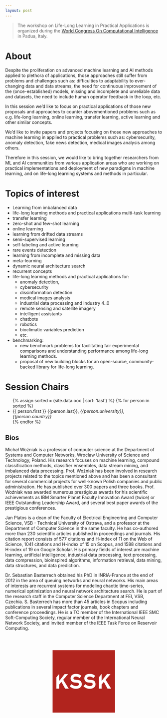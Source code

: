 ```yaml
---
layout: post
---
```


> The workshop on Life-Long Learning in Practical Applications is organized during the [World Congress On Computational Intelligence](https://wcci2022.org/) in Padua, Italy.

# About

Despite the proliferation on advanced machine learning and AI methods applied to plethora of applications, those approaches still suffer from problems and challenges such as: difficulties to adaptability to ever-changing data and data streams, the need for continuous improvement of the (once-established) models, missing and incomplete and unreliable data and datasets, the need to include human operator feedback in the loop, etc.

In this session we’d like to focus on practical applications of those new proposals and approaches to counter abovementioned problems such as e.g. life-long learning, online learning, transfer learning, active learning and other similar concepts.

We’d like to invite papers and projects focusing on those new approaches to machine learning in applied to practical problems such as: cybersecurity, anomaly detection, fake news detection, medical images analysis among others.

Therefore in this session, we would like to bring together researchers from ML and AI communities from various application areas who are working on practical implementations and deployment of new paradigms in machine learning, and on life-long learning systems and methods in particular.

<!--
# Online meeting

The joint sessions <em>“Classifier Learning from Difficult Data”</em> and <em>“Computational Methods for Emerging Problems in (dis-)Information Analysis </em>” will take place on June 4th, 2020. The CLD2 and DIS-A workshops will take place via the zoom.us platform. Joining will be possible 15 minutes before the start of the meeting, which is at 8:45 AM (GMT + 2).

Best regards and take care!

Michał Choraś and Michał Woźniak


# Meeting schedule

The meeting schedule of CLD2 and DIS-A workshops is as follows


| Time        | Event           |Paper ID|
| ------------- |:-------------|---:|
| 9:00 – 9:10 |	<strong>Invitation and opening <em>(Michał Choraś, Michał Woźniak)</em></strong> |
|9:10 – 10:00 |	<strong>Keynote talk <em>(chair:  Prof. Michał Woźniak)</em></strong>|
||<strong>Prof. Michal Choraś<br>Current challenges in ML/AI: security, explainability and fairness</strong>|
|10:20-12:00| <strong>Session 1 <em>(chair: Prof. Olgierd Unold)</em></strong>|
||Paweł Teisseyre, Jan Mielniczuk and Małgorzata Łazęcka<br> Different strategies of fitting logistic regression for positive and unlabelled data|97 |
||Dariusz Sychel, Przemysław Klęsk and Aneta Bera<br> Branch-and-Bound Search for Training Cascades of Classifiers|132|
||Mariusz Topolski<br> Application of the stochastic gradient method in the construction of the main components of PCA in the task diagnosis of multiple sclerosis in children|516|
||Wojciech Wieczorek, Olgierd Unold, Łukasz Strąk and Arkadiusz Nowakowski<br> Grammatical Inference by Answer Set Programming|128|
||Magda Friedjungová, Daniel Vašata, Maksym Balatsko and Marcel Jiřina<br> Missing Features Reconstruction Using a Wasserstein Generative Adversarial Imputation Network|192|
|12:20-14:00| <strong>Session 2 <em>(chair: Dr. Paweł Ksieniewicz)</em></strong>|
||Pawel Zyblewski and Michal Wozniak<br> Dynamic Classifier Selection for data with skewed class distribution using Imbalance Ratio and Euclidean distance|184|
||Jan Brabec, Tomas Komarek, Vojtech Franc and Lukas Machlica<br> On Model Evaluation under Non-constant Class Imbalance|237|
||Pawel Trajdos and Marek Kurzynski<br> A Correction Method of a Base Classifier Applied to Imbalanced Data Classification|347|
||Paweł Ksieniewicz<br> Standard Decision Boundary in a support-domain of fuzzy classifier prediction for the task of imbalanced data classification|359|
||Jakub Klikowski and Michal Wozniak<br> Employing One-class SVM Classifier Ensemble for Imbalanced Data Stream Classification|559|
|14:20-16:00| <strong>Session 3 <em>(chair: Prof. Tomasz Andrysiak)</em></strong>
||Paweł Ksieniewicz and Robert Burduk<br> Clustering and Weighted Scoring in Geometric Space Support Vector Machine Ensemble for Highly Imbalanced Data Classification|629|
||Michał Żak and Michał Woźniak<br> Performance Analysis of Binarization Strategies for Multi-Class Imbalanced Data Classification|661|
||Paweł Ksieniewicz, Róża Goścień, Mirosław Klinkowski and Krzysztof Walkowiak<br> Pattern recognition model to aid the optimization of Dynamic Spectrally-Spatially Flexible Optical Networks|639|
||Tomasz Andrysiak and Łukasz Saganowski<br> Maintenance and Security System for PLC Railway LED Sign Communication Infrastructure|490|
||Jakub Nowak, Taras Holotyak, Marcin Korytkowski, Rafal Scherer and Sviatsolav Voloshynovskiy<br> Behavioral Biometric User Authentication from URL Logs|522|
|16:20-18:00| <strong>Session 4 <em>(chair: Prof. Michał Choraś)</em></strong>
||Marek Pawlicki, Rafal Kozik and Witold Holubowicz<br> On the impact of network data balancing in cybersecurity applications|99|
||Sebastian Kula, Michał Choraś, Rafał Kozik, Pawel Ksieniewicz and Michał Wozniak<br> Sentiment Analysis for Fake News Detection by Means of Neural Networks|362|
||Roman Englert and Jörg Muschiol<br> Syntactic and Semantic Bias Detection and Countermeasures|25|
||Amir Ebrahimi Fard, Majid Mohammadi and Bartel van de Walle<br> Detecting Rumours in Disasters: An Imbalanced Learning Approach|90|

-->

# Topics of interest

- Learning from imbalanced data
- life-long learning methods and practical applications multi-task learning
- transfer learning
- zero-shot and few-shot learning
- online learning
- learning from drifted data streams
- semi-supervised learning
- self-labeling and active learning
- rare events detection
- learning from incomplete and missing data
- meta-learning
- dynamic neural architecture search
- recurrent concepts
- life-long learning methods and practical applications for:
  - anomaly detection,
  - cybersecurity
  - dissinformation detection
  - medical images analysis
  - industrial data processing and Industry 4..0
  - remote sensing and satellite imagery
  - intelligent assistants
  - chatbots
  - robotics
  - bioclimatic variables prediction
  - etc.
- benchmarking:
  - new benchmark problems for facilitating fair experimental comparisons and understanding performance among life-long learning methods.
  - proposal of new building blocks for an open-source, community-backed library for life-long learning.

<!--
# Key dates

| Milestone        | Date           |
| ------------- |:-------------:|
| Paper submission | 15 February 2021 |
| Notification to authors | 15 March 2021 |
| Camera-ready papers | 5 April 2021 |
| Author registration | 15 March – 5 April 2021 |
| Non-author early registration | 15 March – 23 April 2021 |
| Non-author late registration | from 24 April 2021 |
| Conference sessions | 16-18 June 2021 |
-->

<!--
# Program

*To be announced.*
-->

<!--
| Tables        | Are           | Cool  |
| ------------- |:-------------:| -----:|
| col 3 is      | right-aligned | $1600 |
| col 2 is      | centered      |   $12 |
| zebra stripes | are neat      |    $1 |
-->

<!--
## Keynote speaker

<div class="picture">
  <img src="ksieniewicz.jpg">
  <div>
    <h3>Paweł Ksieniewicz</h3>
    <h5>Chosen Challenges of Imbalanced Data Stream Classification</h5>
    <i>Paweł Ksieniewicz</i> is an assistant professor at Wroclaw University of Science and Technology, where he achieved M.Sc. degree in 2013 and Ph.D. degree in 2017. His research focuses on classification of imbalanced data streams, multidimensional data representation and image processing. Most of his papers concerns the hyperspectral imaging in context of data segmentation and visualization.
  </div>
</div>
<div class='cleaner'></div>
-->

<!--
<div class="picture">
  <img src="acano.jpg">
  <div>
  <h3>Alberto Cano</h3>
  <h5>High Performance Data Mining on GPUs, Hadoop, Spark, and beyond</h5>
  The ever-increasing dimensionality of data poses the main challenge to the scalability of data mining algorithms to run in reasonable time. Parallel and distributed architectures, particularly based on GPUs and the MapReduce model on Apache Hadoop or Spark, have become popular approaches to alleviate the prohibitive runtimes of machine learning algorithms on big data. Not only does the size of data increases the computational complexity but also the emergence of new data-level difficulties and calls for novel learning paradigms. Learning from imbalanced, high-dimensional, data streams with concept drift, or multi-label, to name a few, increase the complexity of algorithms to model such massive data accurately. Therefore, there is a need of new approaches to keep up with the increasing complexity and size of learning from difficult data. This talk reviews advances on the scalability of data mining in recent years and discusses the open issues and future lines of research.

  </div>
</div>

<div class='cleaner'></div>
-->

<!--
# Program committee

<ul>
{% assign sorted = (site.data.pc | sort: 'last') %}
{% for person in sorted %}
<li>
    {{ person.first }} {{person.last}}, <em>{{person.university}}, {{person.country}}</em>
</li>
{% endfor %}
</ul>
-->

# Session Chairs

<!-- {% assign sorted = (site.data.oc) %}
{% for person in sorted %}
<div class="pictureoc">
  <img src="{{person.img}}.jpg">
  <div>
  {{ person.first }} {{person.last}}, <em>{{person.university}}, {{person.country}}</em>
  </div>
</div>
<div class='cleaner'></div>
{% endfor %} -->

<ul>
{% assign sorted = (site.data.ooc | sort: 'last') %}
{% for person in sorted %}
<li>
    {{ person.first }} {{person.last}}, <em>{{person.university}}, {{person.country}}</em>
</li>
{% endfor %}
</ul>

## Bios

Michał Woźniak is a professor of computer science at the Department of Systems and Computer Networks, Wroclaw University of Science and Technology, Poland. His research focuses on machine learning, compound classification methods, classifier ensembles, data stream mining, and imbalanced data processing. Prof. Woźniak has been involved in research projects related to the topics mentioned above and has been a consultant for several commercial projects for well-known Polish companies and public administration. He has published over 300 papers and three books. Prof. Woźniak was awarded numerous prestigious awards for his scientific achievements as IBM Smarter Planet Faculty Innovation Award (twice) or IEEE Outstanding Leadership Award, and several best paper awards of the prestigious conferences.

Jan Platos is a dean of the Faculty of Electrical Engineering and Computer Science, VSB - Technical University of Ostrava, and a professor at the Department of Computer Science in the same faculty.  He has co-authored more than 230 scientific articles published in proceedings and journals. His citation report consists of 577 citations and H-index of 11 on the Web of Science, 1041 citations and H-index of 15 on Scopus, and 1588 citations and H-index of 19 on Google Scholar. His primary fields of interest are machine learning, artificial intelligence, industrial data processing, text processing, data compression, bioinspired algorithms, information retrieval, data mining, data structures, and data prediction.

Dr. Sebastian Basterrech obtained his PhD in INRIA-France at the end of 2012 in the area of queuing networks and neural networks. His main areas of interests are recurrent systems for modeling chaotic time-series, numerical optimization and neural network architecture search. He is part of the research staff in the Computer Science Department at FEI, VSB, Czechia.  S. Basterrech has more than 45 articles in Scopus including publications in several impact factor journals, book chapters and conference proceedings. He is a TC member of the International IEEE SMC Soft-Computing Society, regular member of the International Neural Network Society, and invited member of the IEEE Task Force on Reservoir Computing.


<br><br>

<center>
<a href="https://kssk.pwr.edu.pl">
<img src="kssk.png">
</a>
</center>

<!--
---


Polar Bear supports GFM!
The following text has been taken from [this page](https://github.com/adam-p/markdown-here/wiki/Markdown-Here-Cheatsheet).

# H1
## H2
### H3
#### H4
##### H5
###### H6


Emphasis, aka italics, with *asterisks* or _underscores_.

Strong emphasis, aka bold, with **asterisks** or __underscores__.

Combined emphasis with **asterisks and _underscores_**.

Strikethrough uses two tildes. ~~Scratch this.~~


1. First ordered list item
2. Another item
  * Unordered sub-list.
1. Actual numbers don't matter, just that it's a number
  1. Ordered sub-list
4. And another item.

   Some text that should be aligned with the above item.

* Unordered list can use asterisks
- Or minuses
+ Or pluses


[I'm an inline-style link](https://www.google.com)

[I'm a reference-style link][Arbitrary case-insensitive reference text]

[You can use numbers for reference-style link definitions][1]

Or leave it empty and use the [link text itself]

Some text to show that the reference links can follow later.

[arbitrary case-insensitive reference text]: https://www.mozilla.org
[1]: http://slashdot.org
[link text itself]: http://www.reddit.com



Inline `code` has `back-ticks around` it.



```javascript
var s = "JavaScript syntax highlighting";
alert(s);
```

```python
s = "Python syntax highlighting"
print s
```

```
No language indicated, so no syntax highlighting.
But let's throw in a <b>tag</b>.
```



Colons can be used to align columns.


The outer pipes (|) are optional, and you don't need to make the raw Markdown line up prettily. You can also use inline Markdown.

Markdown | Less | Pretty
--- | --- | ---
*Still* | `renders` | **nicely**
1 | 2 | 3



> Blockquotes are very handy in email to emulate reply text.
> This line is part of the same quote.

Quote break.

> This is a very long line that will still be quoted properly when it wraps. Oh boy let's keep writing to make sure this is long enough to actually wrap for everyone. Oh, you can *put* **Markdown** into a blockquote.
-->

